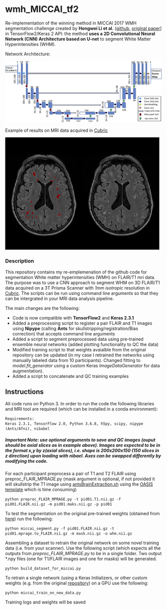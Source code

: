 # wmh_MICCAI_tf2
Re-implementation of the winning method in MICCAI 2017 WMH segmentation challenge created by **Hongwei Li et al.** ([github](https://github.com/hongweilibran/wmh_ibbmTum), [original paper](https://doi.org/10.1016/j.neuroimage.2018.07.005)] in TensorFlow2/Keras 2 API: the method **uses a 2D Convolutional Neural Network (CNN) Architecture based on U-net** to segment White Matter Hyperintensities (WHM).

Network Architecture:


![Repo_list](images/architecture.jpg)


Example of results on MRI data acquired in [Cubric](https://www.cardiff.ac.uk/cardiff-university-brain-research-imaging-centre)


![Repo_list](images/whm_example.png)

### Description

This repository contains my re-emplemenation of the github code for segmentation White matter hyperintensities (WMH) on FLAIR/T1 mri data. The purpose was to use a CNN approach to segment WHM on 3D FLAIR/T1 data acquired on a 3T Prisma Scanner with *1mm isotropic* resolution in [Cubric](https://www.cardiff.ac.uk/cardiff-university-brain-research-imaging-centre). The scripts can be run using command line arguments so that they can be intergrated in your MRI data analysis pipeline.

The main changes are the following: 
- Code is now compatible with **TensorFlow2** and **Keras 2.3.1**
- Added a preprocessing script to register a pair FLAIR and T1 images using **Nipype** (calling **Ants** for skullstripping/registration/Bias correction) that accepts command line arguments
- Added a script to segment preprocessed data using pre-trained ensemble neural networks (added plotting functionality to QC the data)
- Modified training script to that weights avaialble from the original repository can be updated (in my case I retrained the networks using manually labeled data from 10 participants). Changed fitting to *model.fit_generator* using a custom Keras *ImageDataGenerator* for data augmentation).
- Added a script to concatenate and QC training examples


## Instructions

All code runs on Python 3. In order to run the code the following libraries and MRI tool are required (which can be installed in a conda environment):
```
Requirements: 
Keras 2.3.1, TensorFlow 2.0, Python 3.6.8, h5py, scipy, nipype (Ants/Afni), nibabel 
```

##### Important Note: use optional arguments to save and QC images (ouput should be axial slices as in example above). Images are expected to be in the format x,y by z(axial slices), i.e. shape is 200x200x150 (150 slices in z direction) upon loading with nibael. Axes can be swapped differently by modifying the code.

For each participant preprocess a pair of T1 and T2 FLAIR using preproc_FLAIR_MPRAGE.py (mask argument is optional, if not provided it will skullstrip the T1 image using [antsBrainExtraction.sh](https://github.com/ANTsX/ANTs/blob/master/Scripts/antsBrainExtraction.sh) using the [OASIS template](https://osf.io/rh9km/) which is time consuming)  

```
python preproc_FLAIR_MPRAGE.py -t pid01.T1.nii.gz -f pid01.FLAIR.nii.gz -m pid01.maks.nii.gz -p pid01

```
To test the segmentation on the original pre-trained weights (obtained from [here]( https://github.com/hongweilibran/wmh_ibbmTum)) run the following:

```
python miccai_segment.py -f pid01.FLAIR.nii.gz -t pid01.mprage.to_FLAIR.nii.gz -m mask.nii.gz -o whm.nii.gz

```

Assembling a dataset to retrain the original network on some novel training data (i.e. from your scanner).  Use the following script (which expects all the outputs from *preproc_FLAIR_MPRAGE.py* to be in a single folder. Two output *.npy files (one for T1/FLAIR images and one for masks) will be generated.

```
python build_dataset_for_miccai.py

```
To retrain a single network (using a Keras Initializers, or other custom weights (e.g. from the original [repository]( https://github.com/hongweilibran/wmh_ibbmTum)) on a GPU use the following:

```
python miccai_train_on_new_data.py
```
Training logs and weights will be saved
